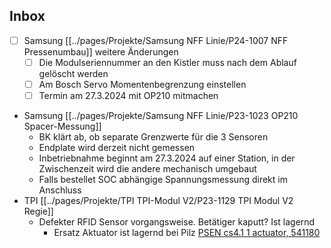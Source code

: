 ## Inbox
- [ ] Samsung [[../pages/Projekte/Samsung NFF Linie/P24-1007 NFF Pressenumbau]] weitere Änderungen
	- [ ] Die Modulseriennummer an den Kistler muss nach dem Ablauf gelöscht werden
	- [ ] Am Bosch Servo Momentenbegrenzung einstellen
	- [ ] Termin am 27.3.2024 mit OP210 mitmachen
- Samsung [[../pages/Projekte/Samsung NFF Linie/P23-1023 OP210 Spacer-Messung]]
	- BK klärt ab, ob separate Grenzwerte für die 3 Sensoren
	- Endplate wird derzeit nicht gemessen
	- Inbetriebnahme beginnt am 27.3.2024 auf einer Station, in der Zwischenzeit wird die andere mechanisch umgebaut
	- Falls bestellet SOC abhängige Spannungsmessung direkt im Anschluss
-  TPI [[../pages/Projekte/TPI TPI-Modul V2/P23-1129 TPI Modul V2 Regie]] 
	- Defekter RFID Sensor vorgangsweise. Betätiger kaputt? Ist lagernd
		- Ersatz Aktuator ist lagernd bei Pilz [PSEN cs4.1 1 actuator, 541180 ](https://www.pilz.com/de-CH/eshop/Sensorik/Sicherheitsschalter/PSENcode-ber%C3%BChrungslose-codierte-Sicherheitsschalter/PSENcode-kompakte-Bauform/PSEN-cs4-1-1-actuator/p/541180)
